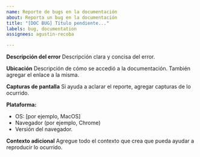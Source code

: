 ```yaml
---
name: Reporte de bugs en la documentación
about: Reporta un bug en la documentación
title: "[DOC BUG] Título pendiente..."
labels: bug, documentation
assignees: agustin-recoba

---
```


**Descripción del error**
Descripción clara y concisa del error.

**Ubicación**
Descripción de cómo se accedió a la documentación. También agregar el enlace a la misma.

**Capturas de pantalla**
Si ayuda a aclarar el reporte, agregar capturas de lo ocurrido.

**Plataforma:**
- OS: [por ejemplo, MacOS]
- Navegador (por ejemplo, Chrome)
- Versión del navegador.

**Contexto adicional**
Agregue todo el contexto que crea que pueda ayudar a reproducir lo ocurrido.
